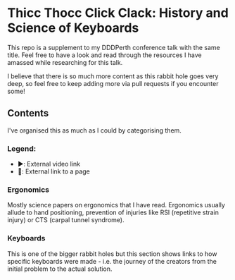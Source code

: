 # Thicc Thocc Click Clack: History and Science of Keyboards

This repo is a supplement to my DDDPerth conference talk with the same title. Feel free to have a look and read through the resources I have amassed while researching for this talk.

I believe that there is so much more content as this rabbit hole goes very deep, so feel free to keep adding more via pull requests if you encounter some!

## Contents

I've organised this as much as I could by categorising them.

### Legend: 

- ▶️: External video link
- 🔗: External link to a page

### Ergonomics

Mostly science papers on ergonomics that I have read. Ergonomics usually allude to hand positioning, prevention of injuries like RSI (repetitive strain injury) or CTS (carpal tunnel syndrome).

### Keyboards

This is one of the bigger rabbit holes but this section shows links to how specific keyboards were made - i.e. the journey of the creators from the initial problem to the actual solution.